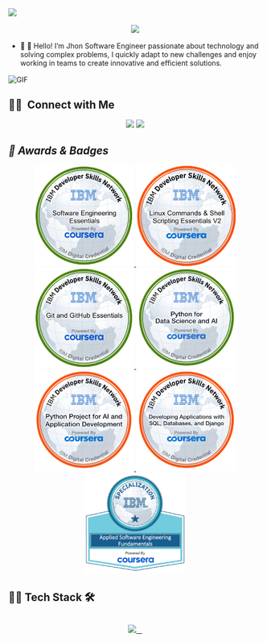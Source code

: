 <!--  Profile Widget  -->

<!-- Reference: https://github.com/Jurredr/github-widgetbox -->
<a href="https://github.com/jhonmaldonado5454">
    <img height="auto" width="auto" src="https://github-widgetbox.vercel.app/api/profile?username=jhonmaldonado5454&data=followers,repositories,stars,commits&theme=carbon">
</a>

<!-- -------Header------- -->

<p align="center">
  <img src="https://readme-typing-svg.demolab.com/?lines=Data Analyst;Machine Learning; Python;Always%20learning%20new%20things&font=Fira%20Code&center=true&width=440&height=45&color=#fece00&vCenter=true&size=40&pause=1000">
</p>


<!-- Bio -->
- 👋 👋 Hello! I’m Jhon
Software Engineer passionate about technology and solving complex problems, I quickly adapt to new challenges and enjoy working in teams to create innovative and efficient solutions.

<img align="center"  alt="GIF" src="/Codr.gif"   width="400px" height="auto"  />

## 🤝🏻 &nbsp;Connect with Me
<div align="center" >
<a target="_blank" href="https://www.linkedin.com/in/jhonmaldonado54/"><img src="https://img.shields.io/badge/-jhonmaldonado54-0077B5?style=flat&logo=Linkedin&logoColor=white"/></a>
<a target="_blank" href="mailto:jhonmaldonado54@gmail.com"><img src="https://img.shields.io/badge/-jhonmaldonado54@gmail.com-D14836?style=flat&logo=Gmail&logoColor=white"/></a>
</div>


<h2><i>🏅 Awards &  Badges</i></h2>
<div align="center">
    
   <a href="https://www.credly.com/earner/earned/badge/ae1d7505-1739-42bc-ac04-cadbb59c5bf6">
    <img height="200px" src="Software Engineering Essentials.png">
   </a>
   
   <a href="https://www.credly.com/earner/earned/badge/a66ef02d-d4df-4c8c-bdaa-f85ded694f20">
    <img height="200px" src="Linux Commands & Shell Scripting Essentials V2.png">
   </a>

   <a href="https://www.credly.com/earner/earned/badge/88c69685-ebdd-4f2e-88c8-7df285ce7327">
    <img height="200px" src="Git and GitHub Essentials.png">
   </a>

   <a href="https://www.credly.com/earner/earned/badge/49cb78b5-776d-4521-b99f-7ce706306f53">
    <img height="200px" src="Python_for_Data_Sci_and_AI_Foundational.png">
   </a>

   <a href="https://www.credly.com/earner/earned/badge/77d1c4e3-a458-42b6-8ab2-fde02b1fb64b">
    <img height="200px" src="Python_Project_for_AI_and_Application_Development.png">
   </a>
   
   <a href="https://www.credly.com/earner/earned/badge/09aaba65-d2ad-463d-95d9-ca143f87cde5">
    <img height="200px" src="Developing_Applications_with_SQL__Databases__and_Django.png">
   </a>

   <a href="https://www.credly.com/earner/earned/badge/09aaba65-d2ad-463d-95d9-ca143f87cde5">
    <img height="200px" src="Applied Software Engineering Fundamentals.png">
   </a>
    
</div>


## 🧑‍💻 Tech Stack 🛠️

<!-- tech stack -->

<!-- reference = https://github.com/tandpfun/skill-icons -->
<br>
<div align="center">
  <a href="https://github.com/jhonmaldonado5454">
    <img src="https://skillicons.dev/icons?i=python,flask,django,kubernetes,docker,linux,vscode,git,github,stackoverflow,vscodeqt&perline=5" />
  </a>
</div>

